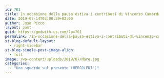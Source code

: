 ```yaml
---
id: 701
title: In occasione della pausa estiva i contributi di Vincenzo Camarda sono sospesi fino a settembre
date: 2019-07-14T03:00:59+02:00
author: Jose Picco
layout: post
guid: https://godwith-us.com/?p=701
permalink: /in-occasione-della-pausa-estiva-i-contributi-di-vincenzo-camanda-sono-sospesi-fino-a-settembre/
st-blog-default-layout:
  - right-sidebar
st-blog-single-post-image-align:
  - full
image: /wp-content/uploads/2019/07/Mare.jpg
categories:
  - "Uno sguardo sul presente (MERCOLEDI')"
---
```

<figure class="wp-block-image"><img src="https://godwith-us.com/wp-content/uploads/2019/07/Mare.jpg" alt="" class="wp-image-702" srcset="https://incercadidio.com/wp-content/uploads/2019/07/Mare.jpg 800w, https://incercadidio.com/wp-content/uploads/2019/07/Mare-300x150.jpg 300w, https://incercadidio.com/wp-content/uploads/2019/07/Mare-768x384.jpg 768w" sizes="(max-width: 800px) 100vw, 800px" /></figure>